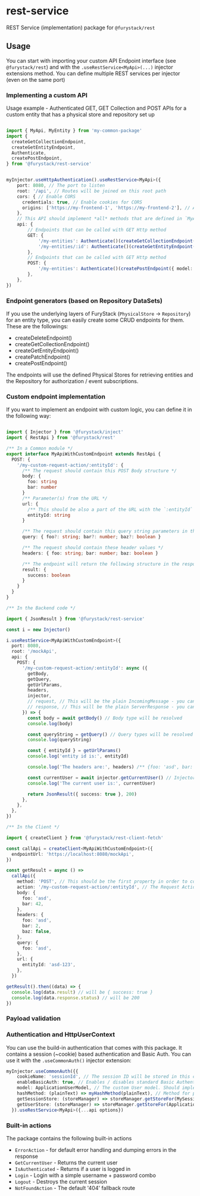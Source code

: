 # rest-service

REST Service (implementation) package for `@furystack/rest`

## Usage

You can start with importing your custom API Endpoint interface (see `@furystack/rest`) and with the `.useRestService<MyApi>(...)` injector extensions method. You can define multiple REST services per injector (even on the same port)

### Implementing a custom API

Usage example - Authenticated GET, GET Collection and POST APIs for a custom entity that has a physical store and repository set up

```ts

import { MyApi, MyEntity } from 'my-common-package'
import {
  createGetCollectionEndpoint,
  createGetEntityEndpoint,
  Authenticate,
  createPostEndpoint,
} from '@furystack/rest-service'


myInjector.useHttpAuthentication().useRestService<MyApi>({
    port: 8080, // The port to listen
    root: '/api', // Routes will be joined on this root path
    cors: { // Enable CORS
      credentials: true, // Enable cookies for CORS
      origins: ['https://my-frontend-1', 'https://my-frontend-2'], // Allowed origins
    },
    // This API should implement *all* methods that are defined in `MyApi`
    api: {
        // Endpoints that can be called with GET Http method
        GET: {
            '/my-entities': Authenticate()(createGetCollectionEndpoint({ model: MyEntity, primaryKey: 'id' })),
            '/my-entities/:id': Authenticate()(createGetEntityEndpoint({ model: MyEntity, primaryKey: 'id' })),
        },
        // Endpoints that can be called with GET Http method
        POST: {
            '/my-entities': Authenticate()(createPostEndpoint({ model: MyEntity, primaryKey: 'id' })),
        },
    },
})

```

### Endpoint generators (based on Repository DataSets)

If you use the underlying layers of FuryStack (`PhysicalStore` -> `Repository`) for an entity type, you can easily create some CRUD endpoints for them. These are the followings:
 
 - createDeleteEndpoint()
 - createGetCollectionEndpoint()
 - createGetEntityEndpoint()
 - createPatchEndpoint()
 - createPostEndpoint()

The endpoints will use the defined Physical Stores for retrieving entities and the Repository for authorization / event subscriptions.

### Custom endpoint implementation

If you want to implement an endpoint with custom logic, you can define it in the following way:

```ts

import { Injector } from '@furystack/inject'
import { RestApi } from '@furystack/rest'

/** In a Common module */
export interface MyApiWithCustomEndpoint extends RestApi {
  POST: {
    '/my-custom-request-action/:entityId': {
      /** The request should contain this POST Body structure */
      body: {
        foo: string
        bar: number
      }
      /** Parameter(s) from the URL */
      url: {
        /** This should be also a part of the URL with the `:entityId` syntax */
        entityId: string
      }

      /** The request should contain this query string parameters in the `?foo=asd&bar=2&baz=false` format */
      query: { foo?: string; bar?: number; baz?: boolean }

      /** The request should contain these header values */
      headers: { foo: string; bar: number; baz: boolean }

      /** The endpoint will return the following structure in the response */
      result: {
        success: boolean
      }
    }
  }
}

/** In the Backend code */

import { JsonResult } from '@furystack/rest-service'

const i = new Injector()

i.useRestService<MyApiWithCustomEndpoint>({
  port: 8080,
  root: '/mockApi',
  api: {
    POST: {
      '/my-custom-request-action/:entityId': async ({
        getBody,
        getQuery,
        getUrlParams,
        headers,
        injector,
        // request, // This will be the plain IncomingMessage - you can use it for lower level funcionality, e.g. parsing form data
        // response, // This will be the plain ServerResponse - you can use it for lower level functionality, e.g. streaming binaries
      }) => {
        const body = await getBody() // Body type will be resolved
        console.log(body)

        const queryString = getQuery() // Query types will be resolved
        console.log(queryString)

        const { entityId } = getUrlParams()
        console.log('entity id is:', entityId)

        console.log('The headers are:', headers) /** {foo: 'asd', bar: 2, baz: false} */

        const currentUser = await injector.getCurrentUser() // Injector is scoped to the Request
        console.log('The current user is:', currentUser)

        return JsonResult({ success: true }, 200)
      },
    },
  },
})

/** In the Client */

import { createClient } from '@furystack/rest-client-fetch'

const callApi = createClient<MyApiWithCustomEndpoint>({
  endpointUrl: 'https://localhost:8080/mockApi',
})

const getResult = async () =>
  callApi({
    method: 'POST', // This should be the first property in order to continue with IntelliSense
    action: '/my-custom-request-action/:entityId', // The Request Action name - The rest will be resolved from the types
    body: {
      foo: 'asd',
      bar: 42,
    },
    headers: {
      foo: 'asd',
      bar: 2,
      baz: false,
    },
    query: {
      foo: 'asd',
    },
    url: {
      entityId: 'asd-123',
    },
  })

getResult().then((data) => {
  console.log(data.result) // will be { success: true }
  console.log(data.response.status) // will be 200
})


```

### Payload validation


### Authentication and HttpUserContext

You can use the build-in authentication that comes with this package. It contains a session (~cookie) based authentication and Basic Auth. You can use it with the `.useCommonAuth()` injector extension:

```ts
myInjector.useCommonAuth({{
    cookieName: 'sessionId', // The session ID will be stored in this cookie
    enableBasicAuth: true, // Enables / disables standard Basic Authentication
    model: ApplicationUserModel, // The custom User model. Should implement `User`
    hashMethod: (plainText) => myHashMethod(plainText), // Method for password hashing
    getSessionStore: (storeManager) => storeManager.getStoreFor(MySessionModel, 'id'), // Callback to retrieve the Session Store
    getUserStore: (storeManager) => storeManager.getStoreFor(ApplicationUserModel, 'id') // Callback to retrieve the User Store
  }).useRestService<MyApi>({...api options})
```

### Built-in actions

The package contains the following built-in actions
 - `ErrorAction` - for default error handling and dumping errors in the response
 - `GetCurrentUser` - Returns the current user
 - `IsAuthenticated` - Returns if a user is logged in
 - `Login` - Login with a simple username + password combo
 - `Logout` - Destroys the current session
 - `NotFoundAction` - The default '404' fallback route